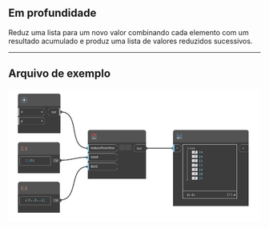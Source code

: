 ## Em profundidade
Reduz uma lista para um novo valor combinando cada elemento com um resultado acumulado e produz uma lista de valores reduzidos sucessivos.
___
## Arquivo de exemplo

![Scan](./CoreNodeModels.HigherOrder.ScanList_img.jpg)

